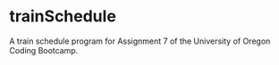 # trainSchedule
A train schedule program for Assignment 7 of the University of Oregon Coding Bootcamp.
